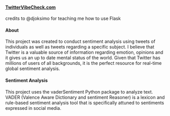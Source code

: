 #### [TwitterVibeCheck.com](https://www.twittervibecheck.com)

credits to @djoksimo for teaching me how to use Flask


#### About
This project was created to conduct sentiment analysis using tweets of individuals as well as tweets regarding a specific subject. I believe that Twitter is a valuable source of information regarding emotion, opinions and it gives us an up to date mental status of the world. Given that Twitter has millions of users of all backgrounds, it is the perfect resource for real-time global sentiment analysis.

#### Sentiment Analysis
This project uses the vaderSentiment Python package to analyze text. VADER (Valence Aware Dictionary and sentiment Reasoner) is a lexicon and rule-based sentiment analysis tool that is specifically attuned to sentiments expressed in social media.

